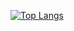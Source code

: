 [![Top Langs](https://github-readme-stats.vercel.app/api/top-langs/?username=fperellaholfeld&layout=compact&count_private=false&theme=radical)](https://github.com/anuraghazra/github-readme-stats)
